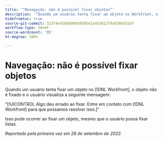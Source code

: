```yaml
---
title: '“Navegação: não é possível fixar objetos”'
description: '“Quando um usuário tenta fixar um objeto no Workfront, o objeto não é fixado e o usuário vê a seguinte mensagem: Algo deu errado. Entre em contato com o Workfront para que possamos resolver esse problema.”'
hidefromtoc: true
source-git-commit: 323f4e42b6b0093858542ada3812f9a630bd3a5f
workflow-type: tm+mt
source-wordcount: '95'
ht-degree: 100%

---
```



# Navegação: não é possível fixar objetos

Quando um usuário tenta fixar um objeto no [!DNL Workfront], o objeto não é fixado e o usuário visualiza a seguinte mensagem:

“[!UICONTROL Algo deu errado ao fixar. Entre em contato com [!DNL Workfront] para que possamos resolver isso.]”

Isso pode ocorrer ao fixar um objeto, mesmo que o usuário possa fixar listas.

_Reportado pela primeira vez em 28 de setembro de 2022._

